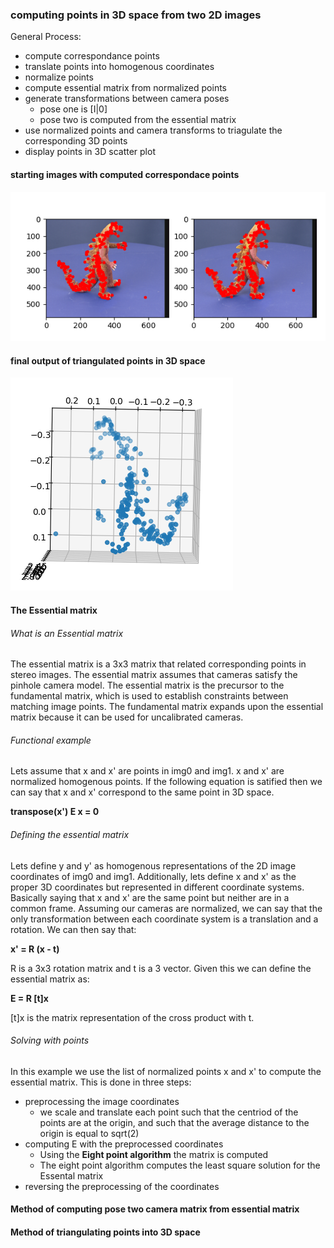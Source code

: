 ### computing points in 3D space from two 2D images

General Process:

- compute correspondance points
- translate points into homogenous coordinates
- normalize points
- compute essential matrix from normalized points
- generate transformations between camera poses
  - pose one is [I|0]
  - pose two is computed from the essential matrix
- use normalized points and camera transforms to triagulate the corresponding 3D points
- display points in 3D scatter plot

#### starting images with computed correspondace points
![2d points](data/points2D.png)


#### final output of triangulated points in 3D space
![alt text](data/3D_plot.png)


#### The Essential matrix

###### What is an Essential matrix
The essential matrix is a 3x3 matrix that related corresponding points in stereo
images. The essential matrix assumes that cameras satisfy the pinhole camera
model. The essential matrix is the precursor to the fundamental matrix, which is
used to establish constraints between matching image points. The fundamental
matrix expands upon the essential matrix because it can be used for uncalibrated
cameras. 

###### Functional example
Lets assume that x and x' are points in img0 and img1. x and x' are normalized
homogenous points. If the following equation is satified then we can say that
x and x' correspond to the same point in 3D space.

**transpose(x') E x = 0**

###### Defining the essential matrix
Lets define y and y' as homogenous representations of the 2D image coordinates
of img0 and img1. Additionally, lets define x and x' as the proper 3D
coordinates but represented in different coordinate systems. Basically saying that x and
x' are the same point but neither are in a common frame. Assuming our cameras
are normalized, we can say that the only transformation between each coordinate
system is a translation and a rotation. We can then say that:

**x' = R (x - t)**

R is a 3x3 rotation matrix and t is a 3 vector. Given this we can define the
essential matrix as:

**E = R [t]x**

[t]x is the matrix representation of the cross product with t.

###### Solving with points
In this example we use the list of normalized points x and x' to compute the
essential matrix. This is done in three steps:
- preprocessing the image coordinates
  - we scale and translate each point such that the centriod of the points are
      at the origin, and such that the average distance to the origin is equal
      to sqrt(2)
- computing E with the preprocessed coordinates
  - Using the **Eight point algorithm** the matrix is computed
  - The eight point algorithm computes the least square solution for the
      Essental matrix
- reversing the preprocessing of the coordinates

#### Method of computing pose two camera matrix from essential matrix


#### Method of triangulating points into 3D space

